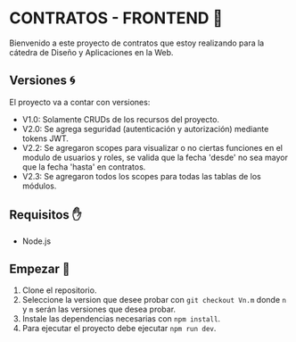 # CONTRATOS - FRONTEND 📝
Bienvenido a este proyecto de contratos que estoy realizando para la cátedra de Diseño y Aplicaciones en la Web.

## Versiones 🌀
El proyecto va a contar con versiones:
- V1.0: Solamente CRUDs de los recursos del proyecto.
- V2.0: Se agrega seguridad (autenticación y autorización) mediante tokens JWT.
- V2.2: Se agregaron scopes para visualizar o no ciertas funciones en el modulo de usuarios y roles, se valida que la fecha 'desde' no sea mayor que la fecha 'hasta' en contratos.
- V2.3: Se agregaron todos los scopes para todas las tablas de los módulos.

## Requisitos ✋
- Node.js
  
## Empezar 🚀
1. Clone el repositorio.
2. Seleccione la version que desee probar con `git checkout Vn.m` donde `n` y `m` serán las versiones que desea probar.
3. Instale las dependencias necesarias con `npm install`.
4. Para ejecutar el proyecto debe ejecutar `npm run dev`.